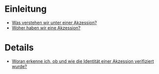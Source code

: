 <!-- TITLE: Nick Lab -->
<!-- SUBTITLE: Verwaltung einer botanischen Sammlung und Integration wissenschaftlicher Daten  -->

# Einleitung
* [Was verstehen wir unter einer Akzession?](/nick-lab/akzession)
* [Woher haben wir eine Akzession?](/nick-lab/quellen)

# Details
* [Woran erkenne ich, ob und wie die Identität einer Akzession verifiziert wurde?](/nick-lab/identity-verification)
